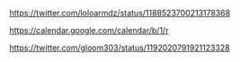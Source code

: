 https://twitter.com/loloarmdz/status/1188523700213178368

https://calendar.google.com/calendar/b/1/r

https://twitter.com/gloom303/status/1192020791921123328
